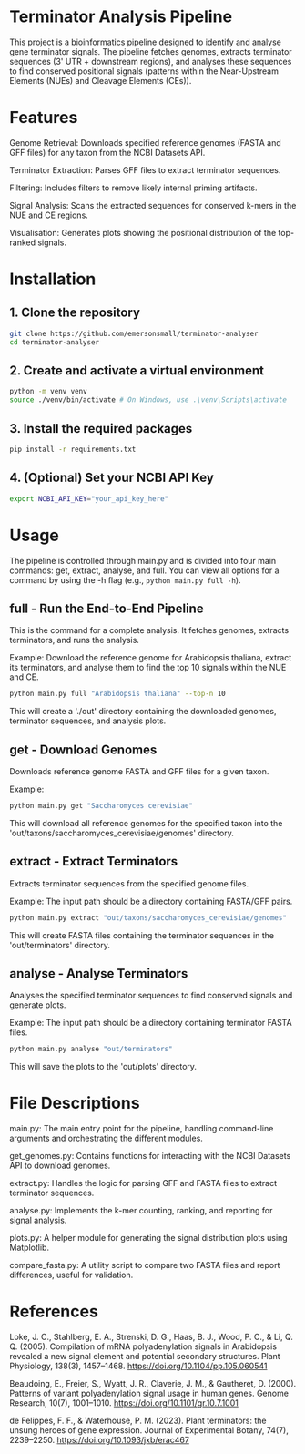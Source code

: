 # Terminator Analysis Pipeline
This project is a bioinformatics pipeline designed to identify and analyse gene terminator signals. The pipeline fetches genomes, extracts terminator sequences (3' UTR + downstream regions), and analyses these sequences to find conserved positional signals (patterns within the Near-Upstream Elements (NUEs) and Cleavage Elements (CEs)).

# Features
Genome Retrieval: Downloads specified reference genomes (FASTA and GFF files) for any taxon from the NCBI Datasets API.

Terminator Extraction: Parses GFF files to extract terminator sequences.

Filtering: Includes filters to remove likely internal priming artifacts.

Signal Analysis: Scans the extracted sequences for conserved k-mers in the NUE and CE regions.

Visualisation: Generates plots showing the positional distribution of the top-ranked signals.

# Installation
## 1. Clone the repository
```bash
git clone https://github.com/emersonsmall/terminator-analyser  
cd terminator-analyser  
```

## 2. Create and activate a virtual environment
```bash
python -m venv venv
source ./venv/bin/activate # On Windows, use .\venv\Scripts\activate
```

## 3. Install the required packages
```bash
pip install -r requirements.txt
```

## 4. (Optional) Set your NCBI API Key
```bash
export NCBI_API_KEY="your_api_key_here"
```

# Usage
The pipeline is controlled through main.py and is divided into four main commands: get, extract, analyse, and full. You can view all options for a command by using the -h flag (e.g., `python main.py full -h`).

## full - Run the End-to-End Pipeline
This is the command for a complete analysis. It fetches genomes, extracts terminators, and runs the analysis.

Example:
Download the reference genome for Arabidopsis thaliana, extract its terminators, and analyse them to find the top 10 signals within the NUE and CE.

```bash
python main.py full "Arabidopsis thaliana" --top-n 10
```

This will create a './out' directory containing the downloaded genomes, terminator sequences, and analysis plots.

## get - Download Genomes
Downloads reference genome FASTA and GFF files for a given taxon.

Example:

```bash
python main.py get "Saccharomyces cerevisiae"
```

This will download all reference genomes for the specified taxon into the 'out/taxons/saccharomyces_cerevisiae/genomes' directory.

## extract - Extract Terminators
Extracts terminator sequences from the specified genome files.

Example:
The input path should be a directory containing FASTA/GFF pairs.

```bash
python main.py extract "out/taxons/saccharomyces_cerevisiae/genomes"
```

This will create FASTA files containing the terminator sequences in the 'out/terminators' directory.

## analyse - Analyse Terminators
Analyses the specified terminator sequences to find conserved signals and generate plots.

Example:
The input path should be a directory containing terminator FASTA files.

```bash
python main.py analyse "out/terminators"
```

This will save the plots to the 'out/plots' directory.

# File Descriptions
main.py: The main entry point for the pipeline, handling command-line arguments and orchestrating the different modules.

get_genomes.py: Contains functions for interacting with the NCBI Datasets API to download genomes.

extract.py: Handles the logic for parsing GFF and FASTA files to extract terminator sequences.

analyse.py: Implements the k-mer counting, ranking, and reporting for signal analysis.

plots.py: A helper module for generating the signal distribution plots using Matplotlib.

compare_fasta.py: A utility script to compare two FASTA files and report differences, useful for validation.

# References
Loke, J. C., Stahlberg, E. A., Strenski, D. G., Haas, B. J., Wood, P. C., & Li, Q. Q. (2005). Compilation of mRNA polyadenylation signals in Arabidopsis revealed a new signal element and potential secondary structures. Plant Physiology, 138(3), 1457–1468. https://doi.org/10.1104/pp.105.060541

Beaudoing, E., Freier, S., Wyatt, J. R., Claverie, J. M., & Gautheret, D. (2000). Patterns of variant polyadenylation signal usage in human genes. Genome Research, 10(7), 1001–1010. https://doi.org/10.1101/gr.10.7.1001

de Felippes, F. F., & Waterhouse, P. M. (2023). Plant terminators: the unsung heroes of gene expression. Journal of Experimental Botany, 74(7), 2239–2250. https://doi.org/10.1093/jxb/erac467

